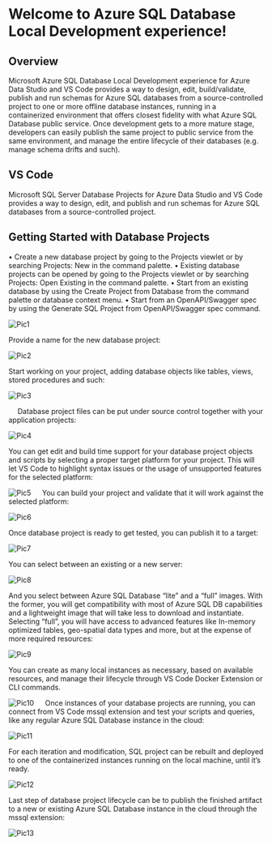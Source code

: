 # Welcome to Azure SQL Database Local Development experience!

## Overview
Microsoft Azure SQL Database Local Development experience for Azure Data Studio and VS Code provides a way to design, edit, build/validate, publish and run schemas for Azure SQL databases from a source-controlled project to one or more offline database instances, running in a containerized environment that offers closest fidelity with what Azure SQL Database public service. Once development gets to a more mature stage, developers can easily publish the same project to public service from the same environment, and manage the entire lifecycle of their databases (e.g. manage schema drifts and such).

## VS Code
Microsoft SQL Server Database Projects for Azure Data Studio and VS Code provides a way to design, edit, and publish and run schemas for Azure SQL databases from a source-controlled project.

## Getting Started with Database Projects
•	Create a new database project by going to the Projects viewlet or by searching Projects: New in the command palette.
•	Existing database projects can be opened by going to the Projects viewlet or by searching Projects: Open Existing in the command palette.
•	Start from an existing database by using the Create Project from Database from the command palette or database context menu.
•	Start from an OpenAPI/Swagger spec by using the Generate SQL Project from OpenAPI/Swagger spec command.

![Pic1](./assets/pic1.jpg)

Provide a name for the new database project:

![Pic2](./assets/pic2.jpg)

Start working on your project, adding database objects like tables, views, stored procedures and such:

![Pic3](./assets/pic3.jpg)

 
Database project files can be put under source control together with your application projects:

![Pic4](./assets/pic4.jpg)

You can get edit and build time support for your database project objects and scripts by selecting a proper target platform for your project. This will let VS Code to highlight syntax issues or the usage of unsupported features for the selected platform:

![Pic5](./assets/pic5.jpg)
 
You can build your project and validate that it will work against the selected platform:

![Pic6](./assets/pic6.jpg)

Once database project is ready to get tested, you can publish it to a target:

![Pic7](./assets/pic7.jpg)

You can select between an existing or a new server:

![Pic8](./assets/pic8.jpg)

And you select between Azure SQL Database “lite” and a “full” images. With the former, you will get compatibility with most of Azure SQL DB capabilities and a lightweight image that will take less to download and instantiate. Selecting “full”, you will have access to advanced features like In-memory optimized tables, geo-spatial data types and more, but at the expense of more required resources:

![Pic9](./assets/pic9.jpg)

You can create as many local instances as necessary, based on available resources, and manage their lifecycle through VS Code Docker Extension or CLI commands.

![Pic10](./assets/pic10.jpg)
 
Once instances of your database projects are running, you can connect from VS Code mssql extension and test your scripts and queries, like any regular Azure SQL Database instance in the cloud:

![Pic11](./assets/pic11.jpg)

For each iteration and modification, SQL project can be rebuilt and deployed to one of the containerized instances running on the local machine, until it’s ready.

![Pic12](./assets/pic12.jpg)

Last step of database project lifecycle can be to publish the finished artifact to a new or existing Azure SQL Database instance in the cloud through the mssql extension:

![Pic13](./assets/pic13.jpg)
